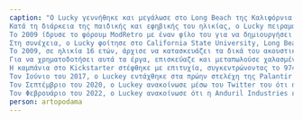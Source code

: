 ```yaml
---
caption: "Ο Lucky γεννήθηκε και μεγάλωσε στο Long Beach της Καλιφόρνια με τρεις μικρότερες αδελφές. Ο πατέρας του εργαζόταν σε αντιπροσωπεία αυτοκινήτων. Είναι επίσης γνωστός gamer και μεγάλος οπαδός της εικονικής πραγματικότητας, γεγονός που τον ενέπνευσε να δημιουργήσει την Oculus.
Κατά τη διάρκεια της παιδικής και εφηβικής του ηλικίας, ο Lucky πειραματίστηκε με μια ποικιλία πολύπλοκων ηλεκτρονικών έργων, συμπεριλαμβανομένων railguns, πηνίων Tesla και λέιζερ, μερικά από τα οποία είχαν ως αποτέλεσμα σοβαρούς τραυματισμούς. Κατασκεύασε τη 'εξέδρα' του για gaming PC αξίας δεκάδων χιλιάδων δολαρίων με την περίτεχνη εγκατάσταση έξι οθονών. Η επιθυμία του να βυθίζεται σε κόσμους που δημιουργούνται από υπολογιστή οδήγησε στην εμμονή του με την εικονική πραγματικότητα (VR).
Το 2009 ίδρυσε το φόρουμ ModRetro με έναν φίλο του για να δημιουργήσει μια διαδικτυακή κοινότητα για τη 'φορητότητα'. Πρόκειται για ένα χόμπι που περιστρέφεται γύρω από τη μετατροπή παλαιού υλικού των συσκευών του, όπως οι κονσόλες παιχνιδιών και ο υπολογιστής του, σε μια αυτόνομη φορητή μονάδα του συνδυάζοντας παλιές και νέες τεχνολογίες.
Στη συνέχεια, ο Lucky φοίτησε στο California State University, Long Beach, όπου σπούδασε δημοσιογραφία και διετέλεσε συντάκτης του Daily49er Online. Κατά τη διάρκεια αυτής της περιόδου, εργάστηκε ως μηχανικός μερικής απασχόλησης στο Mixed Reality Lab (MxR) του Creative Technology Institute (ICT) του Πανεπιστημίου της Νότιας Καλιφόρνιας, ως μέλος της ομάδας σχεδιασμού του συστήματος εικονικής πραγματικότητας χαμηλού κόστους της BRAVEMIND. Ένα εργαστήριο του αμερικανικού στρατού για τη θεραπεία βετεράνων που πάσχουν από PTSD.
Το 2009, σε ηλικία 16 ετών, άρχισε να κατασκευάζει τα δικά του ακουστικά VR. Οι υπάρχουσες οθόνες που υπήρχαν στην αγορά έπασχαν από χαμηλή αντίθεση, υψηλή καθυστέρηση, χαμηλό οπτικό πεδίο, υψηλό κόστος και υπερβολικό όγκο και βάρος. Ολοκλήρωσε το πρώτο του πρωτότυπο, που ονομάστηκε PR1, στο γκαράζ των γονιών του το 2010, όταν ήταν 17 ετών. Τελικά, δημιούργησε πάνω από 50 HMD(head-mounted displays).
Για να χρηματοδοτήσει αυτά τα έργα, επισκεύαζε και μεταπωλούσε χαλασμένα iPhone, αργαζόταν με μερική απασχόληση ως επιστάτης γηπέδων, προπονητής ιστιοπλοΐας νέων και τεχνικός επισκευής υπολογιστών, κερδίζοντας τουλάχιστον τα 36.000 δολάρια που κέρδισε. Ο Luckey έχει αναπτύξει μια σειρά πρωτοτύπων που εξερευνούν χαρακτηριστικά όπως η τρισδιάστατη στερεοσκοπία, η ασύρματη σύνδεση και το ακραίο οπτικό πεδίο 270 μοιρών, μειώνοντας παράλληλα το μέγεθος και το βάρος του συστήματος. Ονόμασε τη μονάδα 6ης γενιάς του 'Oculus Rift' και την πούλησε στο Kickstarter σε άλλους λάτρεις ως το δικό του do-it-yourself kit. Ξεκίνησε το Oculus VR τον Απρίλιο του 2012, βοηθώντας στην επίσημη έναρξη της καμπάνιας του Kickstarter.
Η καμπάνια στο Kickstarter στέφθηκε με επιτυχία, συγκεντρώνοντας το 974% του αρχικού στόχου, δηλαδή 2,4 εκατομμύρια δολάρια. Αφού συγκέντρωσε πάνω από 1 εκατομμύριο δολάρια, ο Luckey προσέλαβε τον Brendan Iribe ως διευθύνοντα σύμβουλο της Oculus τον Αύγουστο του 2012. Η Oculus VR επεκτάθηκε, προσέλαβε περισσότερους υπαλλήλους και επέκτεινε τον χώρο των γραφείων της. Ο Luckey περιγράφει την καθημερινή του διαδικασία ως 'όχι πολύ διαφορετική' και παραμένει 'ένας αργός δρόμος για να γίνει αυτό πραγματικότητα'. Αργότερα μετατόπισε την εστίασή του στο υλικό εισόδου εικονικής πραγματικότητας, το οποίο ονόμασε 'Pet Project', το οποίο τελικά θα ήταν το Oculus Touch Spatial Controller. Φτάσαμε στο αποκορύφωμα.Η Oculus VR εξαγοράστηκε από το Facebook έναντι 3 δισεκατομμυρίων δολαρίων τον Μάρτιο του 2014. Οι μετοχές του Luckey δεν είναι δημόσιες, αλλά το περιοδικό Forbes ανεβάζει την καθαρή αξία του ιδρυτή του το 2015 στα 700 εκατομμύρια δολάρια.
Τον Ιούνιο του 2017, ο Luckey εντάχθηκε στα πρώην στελέχη της Palantir Technologies, Matt Grimm, Trae Stephens και Brian Schimpf, καθώς και στον Joe Chen, επικεφαλής του υλικού της Oculus VR, και δημιούργησαν την Anduril Industries, μια εταιρεία αμυντικής τεχνολογίας με επίκεντρο την αυτονομία. Τον Μάρτιο του 2018, η Anduril ξεκίνησε ένα πιλοτικό πρόγραμμα για την κυβέρνηση των ΗΠΑ για τον εντοπισμό της εμπορίας ανθρώπων και του λαθρεμπορίου ναρκωτικών σε απομακρυσμένες περιοχές κατά μήκος των νότιων συνόρων των ΗΠΑ. Το πρόγραμμα είχε ως αποτέλεσμα τη σύλληψη των 55 απόπειρων στις πρώτες 12 ημέρες. Αργότερα η Anduril Industries κέρδισε το πρόγραμμα Autonomous Surveillance Tower Program of Record και ανέπτυξε εκατοντάδες από τους πύργους Anduril Sentry Towers του με κόστος 'εκατοντάδων εκατομμυρίων δολαρίων'.
Τον Σεπτέμβριο του 2020, ο Luckey ανακοίνωσε μέσω του Twitter του ότι η Anduril Industries είχε κερδίσει το συμβόλαιό του ύψους 967 εκατομμυρίων δολαρίων για το Advanced Battle Management Systems (ABMS), ένα υπερσύγχρονο πρόγραμμα της Πολεμικής Αεροπορίας των ΗΠΑ αξίας πολλών δισεκατομμυρίων δολαρίων. Ανακοινώθηκε.
Τον Φεβρουάριο του 2022, ο Luckey ανακοίνωσε ότι η Anduril Industries είχε κερδίσει το συμβόλαιό του ύψους 1 δισεκατομμυρίου δολαρίων για να ηγηθεί των εργασιών στο μην επανδρωμένο αμυντικό σύστημα SOCOM."
person: artopodama
---
```

